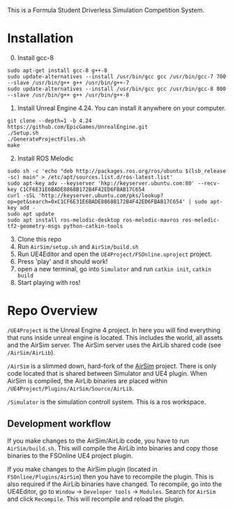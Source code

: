 This is a Formula Student Driverless Simulation Competition System.

# Installation
0. Install gcc-8
```
sudo apt-get install gcc-8 g++-8
sudo update-alternatives --install /usr/bin/gcc gcc /usr/bin/gcc-7 700 --slave /usr/bin/g++ g++ /usr/bin/g++-7
sudo update-alternatives --install /usr/bin/gcc gcc /usr/bin/gcc-8 800 --slave /usr/bin/g++ g++ /usr/bin/g++-8
```

1. Install Unreal Engine 4.24. You can install it anywhere on your computer.
```
git clone --depth=1 -b 4.24 https://github.com/EpicGames/UnrealEngine.git
./Setup.sh
./GenerateProjectFiles.sh
make
```
2. Install ROS Melodic

```
sudo sh -c 'echo "deb http://packages.ros.org/ros/ubuntu $(lsb_release -sc) main" > /etc/apt/sources.list.d/ros-latest.list'
sudo apt-key adv --keyserver 'hkp://keyserver.ubuntu.com:80' --recv-key C1CF6E31E6BADE8868B172B4F42ED6FBAB17C654
curl -sSL 'http://keyserver.ubuntu.com/pks/lookup?op=get&search=0xC1CF6E31E6BADE8868B172B4F42ED6FBAB17C654' | sudo apt-key add -
sudo apt update
sudo apt install ros-melodic-desktop ros-melodic-mavros ros-melodic-tf2-geometry-msgs python-catkin-tools
```

3. Clone this repo
4. Run `AirSim/setup.sh` and  `AirSim/build.sh`
5. Run UE4Editor and open the `UE4Project/FSOnline.uproject` project.
6. Press 'play' and it should work!
7. open a new terminal, go into `Simulator` and run `catkin init`, `catkin build`
8. Start playing with ros!

# Repo Overview

`/UE4Project` is the Unreal Engine 4 project.
In here you will find everything that runs inside unreal engine is located.
This includes the world, all assets and the AirSim server.
The AirSim server uses the AirLib shared code (see `/AirSim/AirLib`).

`/AirSim` is a slimmed down, hard-fork of the [AirSim](https://github.com/microsoft/AirSim) project.
There is only code located that is shared between Simulator and UE4 plugin.
When AirSim is compiled, the AirLib binaries are placed within `/UE4Project/Plugins/AirSim/Source/AirLib`.

`/Simulator` is the simulation controll system. This is a ros workspace.

## Development workflow

If you make changes to the AirSim/AirLib code, you have to run `AirSim/build.sh`.
This will compile the AirLib into binaries and copy those binaries to the FSOnline UE4 project plugin.

If you make changes to the AirSim plugin (located in `FSOnline/Plugins/AirSim`) then you have to recompile the plugin.
This is also required if the AirLib binaries have changed.
To recompile, go into the UE4Editor, go to `Window` -> `Developer tools` -> `Modules`. Search for `AirSim` and click `Recompile`.
This will recompile and reload the plugin.

